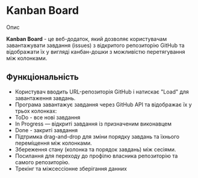 # Kanban Board

Опис

**Kanban Board** - це веб-додаток, який дозволяє користувачам завантажувати завдання (issues) з відкритого репозиторію GitHub та відображати їх у вигляді канбан-дошки з можливістю перетягування між колонками.

## Функціональність

- Користувач вводить URL-репозиторія GitHub і натискає "Load" для завантаження завдань.
- Програма завантажує завдання через GitHub API та відображає їх у трьох колонках:
- ToDo - все нові завдання
- In Progress — відкриті завдання із призначеним виконавцем
- Done - закриті завдання
- Підтримка drag-and-drop для зміни порядку завдань та їхнього переміщення між колонками.
- Збереження стану (колонка та порядок завдань) між сесіями.
- Посилання для переходу до профілю власника репозиторію та самого репозиторію.
- Трекінг та міжсессіонне зберігання данних
